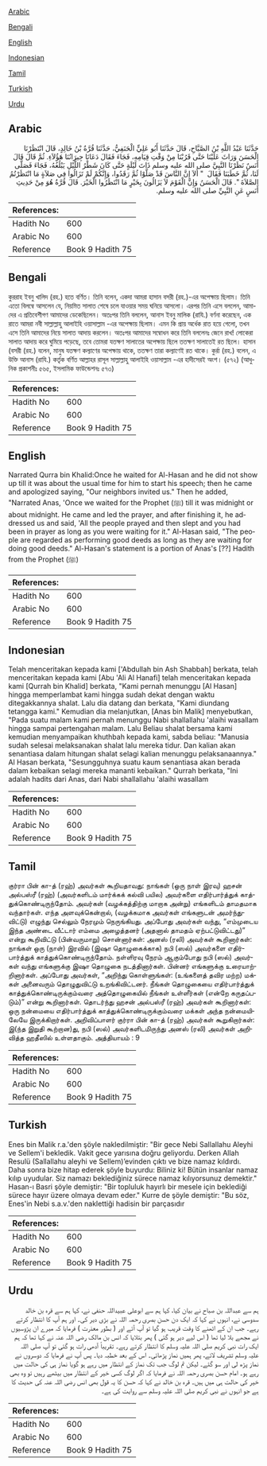 [Arabic](#arabic)

[Bengali](#bengali)

[English](#english)

[Indonesian](#indonesian)

[Tamil](#tamil)

[Turkish](#turkish)

[Urdu](#urdu)

## Arabic


<div dir="rtl" lang="ar" style={{fontSize:'larger',backgroundColor:'#f8f9fa',padding:20}}>
حَدَّثَنَا عَبْدُ اللَّهِ بْنُ الصَّبَّاحِ، قَالَ حَدَّثَنَا أَبُو عَلِيٍّ الْحَنَفِيُّ، حَدَّثَنَا قُرَّةُ بْنُ خَالِدٍ، قَالَ انْتَظَرْنَا الْحَسَنَ وَرَاثَ عَلَيْنَا حَتَّى قَرُبْنَا مِنْ وَقْتِ قِيَامِهِ، فَجَاءَ فَقَالَ دَعَانَا جِيرَانُنَا هَؤُلاَءِ‏.‏ ثُمَّ قَالَ قَالَ أَنَسٌ نَظَرْنَا النَّبِيَّ صلى الله عليه وسلم ذَاتَ لَيْلَةٍ حَتَّى كَانَ شَطْرُ اللَّيْلِ يَبْلُغُهُ، فَجَاءَ فَصَلَّى لَنَا، ثُمَّ خَطَبَنَا فَقَالَ ‏ "‏ أَلاَ إِنَّ النَّاسَ قَدْ صَلَّوْا ثُمَّ رَقَدُوا، وَإِنَّكُمْ لَمْ تَزَالُوا فِي صَلاَةٍ مَا انْتَظَرْتُمُ الصَّلاَةَ ‏"‏‏.‏ قَالَ الْحَسَنُ وَإِنَّ الْقَوْمَ لاَ يَزَالُونَ بِخَيْرٍ مَا انْتَظَرُوا الْخَيْرَ‏.‏ قَالَ قُرَّةُ هُوَ مِنْ حَدِيثِ أَنَسٍ عَنِ النَّبِيِّ صلى الله عليه وسلم‏.‏
</div>
<div style={{backgroundColor:'#f8f9fa',padding:20, marginBottom: 10}}><table> <thead> <tr> <th>References:</th> <th></th> </tr> </thead> <tbody><tr><td>Hadith No</td><td>600</td></tr><tr><td>Arabic No</td><td>600</td></tr><tr><td>Reference</td><td>Book 9 Hadith 75</td></tr></tbody></table></div>

## Bengali


<div dir="ltr" lang="bn" style={{fontSize:'larger',backgroundColor:'#f8f9fa',padding:20}}>
কুররাহ ইবনু খালিদ (রহ.) হতে বর্ণিত। তিনি বলেন, একদা আমরা হাসান বসরী (রহ.)-এর অপেক্ষায় ছিলাম। তিনি এতো বিলম্বে আসলেন যে, নিয়মিত সালাত শেষে চলে যাওয়ার সময় ঘনিয়ে আসলো। এরপর তিনি এসে বললেন, আমাদের এ প্রতিবেশীগণ আমাদের ডেকেছিলেন। অতঃপর তিনি বললেন, আনাস ইবনু মালিক (রাযি.) বর্ণনা করেছেন, এক রাতে আমরা নবী সাল্লাল্লাহু আলাইহি ওয়াসাল্লাম -এর অপেক্ষায় ছিলাম। এমন কি প্রায় অর্ধেক রাত হয়ে গেলো, তখন এসে তিনি আমাদের নিয়ে সালাত আদায় করলেন। অতঃপর আমাদের সম্বোধন করে তিনি বললেনঃ জেনে রাখ! লোকেরা সালাত আদায় করে ঘুমিয়ে পড়েছে, তবে তোমরা যতক্ষণ সালাতের অপেক্ষায় ছিলে ততক্ষণ সালাতেই রত ছিলে। হাসান (বসরী (রহ.) বলেন, মানুষ যতক্ষণ কল্যাণের অপেক্ষায় থাকে, ততক্ষণ তারা কল্যাণেই রত থাকে। কুর্রা (রহ.) বলেন, এ উক্তি আনাস (রাযি.) কর্তৃক বর্ণিত আল্লাহর রাসূল সাল্লাল্লাহু আলাইহি ওয়াসাল্লাম -এর হাদীসেরই অংশ। (৫৭২) (আধুনিক প্রকাশনীঃ ৫৬৫, ইসলামিক ফাউন্ডেশনঃ ৫৭৩)
</div>
<div style={{backgroundColor:'#f8f9fa',padding:20, marginBottom: 10}}><table> <thead> <tr> <th>References:</th> <th></th> </tr> </thead> <tbody><tr><td>Hadith No</td><td>600</td></tr><tr><td>Arabic No</td><td>600</td></tr><tr><td>Reference</td><td>Book 9 Hadith 75</td></tr></tbody></table></div>

## English


<div dir="ltr" lang="en" style={{fontSize:'larger',backgroundColor:'#f8f9fa',padding:20}}>
Narrated Qurra bin Khalid:Once he waited for Al-Hasan and he did not show up till it was about the usual time for him to start his speech; then he came and apologized saying, "Our neighbors invited us." Then he added, "Narrated Anas, 'Once we waited for the Prophet (ﷺ) till it was midnight or about midnight. He came and led the prayer, and after finishing it, he addressed us and said, 'All the people prayed and then slept and you had been in prayer as long as you were waiting for it." Al-Hasan said, "The people are regarded as performing good deeds as long as they are waiting for doing good deeds." Al-Hasan's statement is a portion of Anas's [??] Hadith from the Prophet (ﷺ)
</div>
<div style={{backgroundColor:'#f8f9fa',padding:20, marginBottom: 10}}><table> <thead> <tr> <th>References:</th> <th></th> </tr> </thead> <tbody><tr><td>Hadith No</td><td>600</td></tr><tr><td>Arabic No</td><td>600</td></tr><tr><td>Reference</td><td>Book 9 Hadith 75</td></tr></tbody></table></div>

## Indonesian


<div dir="ltr" lang="id" style={{fontSize:'larger',backgroundColor:'#f8f9fa',padding:20}}>
Telah menceritakan kepada kami ['Abdullah bin Ash Shabbah] berkata, telah menceritakan kepada kami [Abu 'Ali Al Hanafi] telah menceritakan kepada kami [Qurrah bin Khalid] berkata, "Kami pernah menunggu [Al Hasan] hingga memperlambat kami hingga sudah dekat dengan waktu ditegakkannya shalat. Lalu dia datang dan berkata, "Kami diundang tetangga kami." Kemudian dia melanjutkan, [Anas bin Malik] menyebutkan, "Pada suatu malam kami pernah menunggu Nabi shallallahu 'alaihi wasallam hingga sampai pertengahan malam. Lalu Beliau shalat bersama kami kemudian menyampaikan khuthbah kepada kami, sabda beliau: "Manusia sudah selesai melaksanakan shalat lalu mereka tidur. Dan kalian akan senantiasa dalam hitungan shalat selagi kalian menunggu pelaksanaannya." Al Hasan berkata, "Sesungguhnya suatu kaum senantiasa akan berada dalam kebaikan selagi mereka mananti kebaikan." Qurrah berkata, "Ini adalah hadits dari Anas, dari Nabi shallallahu 'alaihi wasallam
</div>
<div style={{backgroundColor:'#f8f9fa',padding:20, marginBottom: 10}}><table> <thead> <tr> <th>References:</th> <th></th> </tr> </thead> <tbody><tr><td>Hadith No</td><td>600</td></tr><tr><td>Arabic No</td><td>600</td></tr><tr><td>Reference</td><td>Book 9 Hadith 75</td></tr></tbody></table></div>

## Tamil


<div dir="ltr" lang="ta" style={{fontSize:'larger',backgroundColor:'#f8f9fa',padding:20}}>
குர்ரா பின் கா-த் (ரஹ்) அவர்கள் கூறியதாவது: நாங்கள் (ஒரு நாள் இரவு) ஹசன் அல்பஸ்ரீ (ரஹ்) (அவர்களிடம் மார்க்கக் கல்வி பயில) அவர்களை எதிர்பார்த்துக் காத்துக்கொண்டிருந்தோம். அவர்கள் (வழக்கத்திற்கு மாறாக அன்று) எங்களிடம் தாமதமாக வந்தார்கள். எந்த அளவுக்கென்றால், (வழக்கமாக அவர்கள் எங்களுடன் அமர்ந்துவிட்டு) எழுந்து செல்லும் நேரமும் நெருங்கியது. அப்போது அவர்கள் வந்து, “எம்முடைய இந்த அண்டை வீட்டார் எம்மை அழைத்தனர் (அதனால் தாமதம் ஏற்பட்டுவிட்டது)” என்று கூறிவிட்டு (பின்வருமாறு) சொன்னார்கள்: அனஸ் (ரலி) அவர்கள் கூறினார்கள்: நாங்கள் ஒரு (நாள்) இரவில் (இஷா தொழுகைக்காக) நபி (ஸல்) அவர்களை எதிர்பார்த்துக் காத்துக்கொண்டிருந்தோம். நள்ளிரவு நேரம் ஆகும்போது நபி (ஸல்) அவர்கள் வந்து எங்களுக்கு இஷா தொழுகை நடத்தினார்கள். பின்னர் எங்களுக்கு உரையாற்றினார்கள். அப்போது அவர்கள், “அறிந்து கொள்ளுங்கள்: (உங்களைத் தவிர மற்ற) மக்கள் அனைவரும் தொழுதுவிட்டு உறங்கிவிட்டனர். நீங்கள் தொழுகையை எதிர்பார்த்துக் காத்துக்கொண்டிருக்கும்வரை அத்தொழுகையில் நீங்கள் உள்ளீர்கள் (என்றே கருதப்படும்)” என்று கூறினார்கள். தொடர்ந்து ஹசன் அல்பஸ்ரீ (ரஹ்) அவர்கள் கூறினார்கள்: ஒரு நன்மையை எதிர்பார்த்துக் காத்துக்கொண்டிருக்கும்வரை மக்கள் அந்த நன்மையிலேயே இருக்கிறார்கள். அறிவிப்பாளர் குர்ரா பின் கா-த் (ரஹ்) அவர்கள் கூறுகிறார்கள்: இ(ந்த இறுதி கூற்றான)து, நபி (ஸல்) அவர்களிடமிருந்து அனஸ் (ரலி) அவர்கள் அறிவித்த ஹதீஸில் உள்ளதாகும். அத்தியாயம் : 9
</div>
<div style={{backgroundColor:'#f8f9fa',padding:20, marginBottom: 10}}><table> <thead> <tr> <th>References:</th> <th></th> </tr> </thead> <tbody><tr><td>Hadith No</td><td>600</td></tr><tr><td>Arabic No</td><td>600</td></tr><tr><td>Reference</td><td>Book 9 Hadith 75</td></tr></tbody></table></div>

## Turkish


<div dir="ltr" lang="tr" style={{fontSize:'larger',backgroundColor:'#f8f9fa',padding:20}}>
Enes bin Malik r.a.'den şöyle nakledilmiştir: "Bir gece Nebi Sallallahu Aleyhi ve Sellem'i bekledik. Vakit gece yarısına doğru geliyordu. Derken Allah Resulü (Sallallahu aleyhi ve Sellem)’evinden çıktı ve bize namaz kıldırdı. Daha sonra bize hitap ederek şöyle buyurdu: Biliniz ki! Bütün insanlar namaz kılıp uyudular. Siz namazı beklediğiniz sürece namaz kılıyorsunuz demektir." Hasan-ı Basri şöyle demiştir: "Bir topluluk hayırlı bir mesele için beklediği sürece hayır üzere olmaya devam eder." Kurre de şöyle demiştir: "Bu söz, Enes'in Nebi s.a.v.'den naklettiği hadisin bir parçasıdır
</div>
<div style={{backgroundColor:'#f8f9fa',padding:20, marginBottom: 10}}><table> <thead> <tr> <th>References:</th> <th></th> </tr> </thead> <tbody><tr><td>Hadith No</td><td>600</td></tr><tr><td>Arabic No</td><td>600</td></tr><tr><td>Reference</td><td>Book 9 Hadith 75</td></tr></tbody></table></div>

## Urdu


<div dir="rtl" lang="ur" style={{fontSize:'larger',backgroundColor:'#f8f9fa',padding:20}}>
ہم سے عبداللہ بن صباح نے بیان کیا، کہا ہم سے ابوعلی عبیداللہ حنفی نے، کہا ہم سے قرہ بن خالد سدوسی نے، انہوں نے کہا کہ ایک دن حسن بصری رحمہ اللہ نے بڑی دیر کی۔ اور ہم آپ کا انتظار کرتے رہے۔ جب ان کے اٹھنے کا وقت قریب ہو گیا تو آپ آئے اور ( بطور معذرت ) فرمایا کہ میرے ان پڑوسیوں نے مجھے بلا لیا تھا ( اس لیے دیر ہو گئی ) پھر بتلایا کہ انس بن مالک رضی اللہ عنہ نے کہا تھا کہ ہم ایک رات نبی کریم صلی اللہ علیہ وسلم کا انتظار کرتے رہے۔ تقریباً آدھی رات ہو گئی تو آپ صلی اللہ علیہ وسلم تشریف لائے، پھر ہمیں نماز پڑھائی۔ اس کے بعد خطبہ دیا۔ پس آپ نے فرمایا کہ دوسروں نے نماز پڑھ لی اور سو گئے۔ لیکن تم لوگ جب تک نماز کے انتظار میں رہے ہو گویا نماز ہی کی حالت میں رہے ہو۔ امام حسن بصری رحمہ اللہ نے فرمایا کہ اگر لوگ کسی خیر کے انتظار میں بیٹھے رہیں تو وہ بھی خیر کی حالت ہی میں ہیں۔ قرہ بن خالد نے کہا کہ حسن کا یہ قول بھی انس رضی اللہ عنہ کی حدیث کا ہے جو انہوں نے نبی کریم صلی اللہ علیہ وسلم سے روایت کی ہے۔
</div>
<div style={{backgroundColor:'#f8f9fa',padding:20, marginBottom: 10}}><table> <thead> <tr> <th>References:</th> <th></th> </tr> </thead> <tbody><tr><td>Hadith No</td><td>600</td></tr><tr><td>Arabic No</td><td>600</td></tr><tr><td>Reference</td><td>Book 9 Hadith 75</td></tr></tbody></table></div>